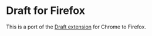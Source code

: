 # Draft for Firefox

This is a port of the [Draft extension](http://github.com/n8/draft_extension) for Chrome to Firefox.
